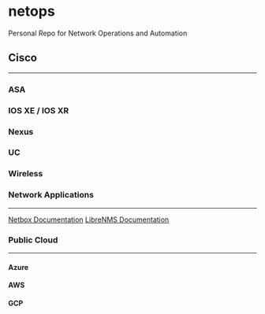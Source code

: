 # netops
Personal Repo for Network Operations and Automation

## Cisco
***
### ASA
### IOS XE / IOS XR
### Nexus
### UC
### Wireless

### Network Applications
***
[Netbox Documentation](https://netbox.readthedocs.io/en/stable/)
[LibreNMS Documentation](https://docs.librenms.org/)

### Public Cloud
***
#### Azure
#### AWS
#### GCP
